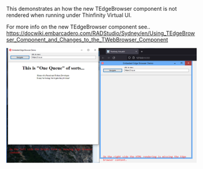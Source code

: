 This demonstrates an how the new TEdgeBrowser component is not rendered when running under Thinfinity Virtual UI.

For more info on the new TEdgeBrowser component see..
https://docwiki.embarcadero.com/RADStudio/Sydney/en/Using_TEdgeBrowser_Component_and_Changes_to_the_TWebBrowser_Component


<img src="https://github.com/gkoehn2020/ThinfinityEdgeBrowserDemo/blob/main/image1.png?raw=true" target="_blank" alt="image1.png">
